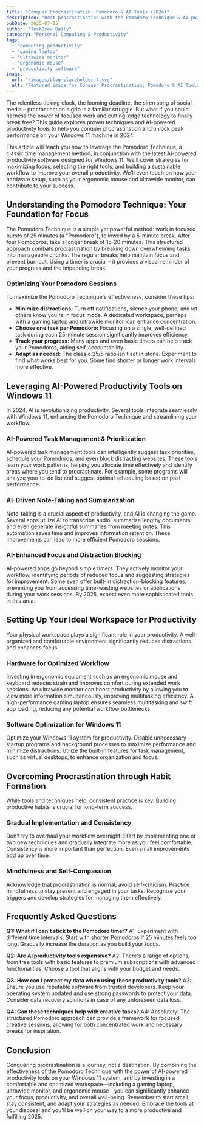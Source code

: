 ```yaml
---
title: "Conquer Procrastination: Pomodoro & AI Tools (2024)"
description: "Beat procrastination with the Pomodoro Technique & AI-powered productivity tools for Windows 11. Boost focus and efficiency. Learn how to maximize your workflow with the best techniques. Read now!"
pubDate: 2025-07-25
author: "TechBrew Daily"
category: "Personal Computing & Productivity"
tags:
  - "computing-productivity"
  - "gaming laptop"
  - "ultrawide monitor"
  - "ergonomic mouse"
  - "productivity software"
image:
  url: "/images/blog-placeholder-4.svg"
  alt: "Featured image for Conquer Procrastination: Pomodoro & AI Tools (2024)"
---
```


The relentless ticking clock, the looming deadline, the siren song of social media – procrastination's grip is a familiar struggle.  But what if you could harness the power of focused work and cutting-edge technology to finally break free? This guide explores proven techniques and AI-powered productivity tools to help you conquer procrastination and unlock peak performance on your Windows 11 machine in 2024.


This article will teach you how to leverage the Pomodoro Technique, a classic time management method, in conjunction with the latest AI-powered productivity software designed for Windows 11. We'll cover strategies for maximizing focus, selecting the right tools, and building a sustainable workflow to improve your overall productivity.  We'll even touch on how your hardware setup, such as your ergonomic mouse and ultrawide monitor, can contribute to your success.


## Understanding the Pomodoro Technique: Your Foundation for Focus

The Pomodoro Technique is a simple yet powerful method: work in focused bursts of 25 minutes (a "Pomodoro"), followed by a 5-minute break. After four Pomodoros, take a longer break of 15-20 minutes.  This structured approach combats procrastination by breaking down overwhelming tasks into manageable chunks.  The regular breaks help maintain focus and prevent burnout.  Using a timer is crucial – it provides a visual reminder of your progress and the impending break.


### Optimizing Your Pomodoro Sessions

To maximize the Pomodoro Technique's effectiveness, consider these tips:

*   **Minimize distractions:** Turn off notifications, silence your phone, and let others know you're in focus mode.  A dedicated workspace, perhaps with a gaming laptop and ultrawide monitor,  can enhance concentration.
*   **Choose one task per Pomodoro:** Focusing on a single, well-defined task during each 25-minute session significantly improves efficiency.
*   **Track your progress:** Many apps and even basic timers can help track your Pomodoros, aiding self-accountability.
*   **Adapt as needed:** The classic 25/5 ratio isn't set in stone. Experiment to find what works best for you.  Some find shorter or longer work intervals more effective.

## Leveraging AI-Powered Productivity Tools on Windows 11

In 2024, AI is revolutionizing productivity. Several tools integrate seamlessly with Windows 11, enhancing the Pomodoro Technique and streamlining your workflow.


### AI-Powered Task Management & Prioritization

AI-powered task management tools can intelligently suggest task priorities, schedule your Pomodoros, and even block distracting websites.  These tools learn your work patterns, helping you allocate time effectively and identify areas where you tend to procrastinate.   For example, some programs will analyze your to-do list and suggest optimal scheduling based on past performance.


### AI-Driven Note-Taking and Summarization

Note-taking is a crucial aspect of productivity, and AI is changing the game. Several apps utilize AI to transcribe audio, summarize lengthy documents, and even generate insightful summaries from meeting notes. This automation saves time and improves information retention.  These improvements can lead to more efficient Pomodoro sessions.


### AI-Enhanced Focus and Distraction Blocking

AI-powered apps go beyond simple timers. They actively monitor your workflow, identifying periods of reduced focus and suggesting strategies for improvement.  Some even offer built-in distraction-blocking features, preventing you from accessing time-wasting websites or applications during your work sessions.  By 2025, expect even more sophisticated tools in this area.


## Setting Up Your Ideal Workspace for Productivity

Your physical workspace plays a significant role in your productivity. A well-organized and comfortable environment significantly reduces distractions and enhances focus.


### Hardware for Optimized Workflow

Investing in ergonomic equipment such as an ergonomic mouse and keyboard reduces strain and improves comfort during extended work sessions.  An ultrawide monitor can boost productivity by allowing you to view more information simultaneously, improving multitasking efficiency.   A high-performance gaming laptop ensures seamless multitasking and swift app loading, reducing any potential workflow bottlenecks.


### Software Optimization for Windows 11

Optimize your Windows 11 system for productivity.  Disable unnecessary startup programs and background processes to maximize performance and minimize distractions.  Utilize the built-in features for task management, such as virtual desktops, to enhance organization and focus.


## Overcoming Procrastination through Habit Formation

While tools and techniques help, consistent practice is key.  Building productive habits is crucial for long-term success.


### Gradual Implementation and Consistency

Don't try to overhaul your workflow overnight.  Start by implementing one or two new techniques and gradually integrate more as you feel comfortable.  Consistency is more important than perfection.  Even small improvements add up over time.


### Mindfulness and Self-Compassion

Acknowledge that procrastination is normal; avoid self-criticism.  Practice mindfulness to stay present and engaged in your tasks.  Recognize your triggers and develop strategies for managing them effectively.


## Frequently Asked Questions

**Q1:  What if I can't stick to the Pomodoro timer?** A1:  Experiment with different time intervals.  Start with shorter Pomodoros if 25 minutes feels too long.  Gradually increase the duration as you build your focus.

**Q2: Are AI productivity tools expensive?** A2:  There's a range of options, from free tools with basic features to premium subscriptions with advanced functionalities. Choose a tool that aligns with your budget and needs.

**Q3:  How can I protect my data when using these productivity tools?** A3: Ensure you use reputable software from trusted developers. Keep your operating system updated and use strong passwords to protect your data.  Consider data recovery solutions in case of any unforeseen data loss.

**Q4:  Can these techniques help with creative tasks?** A4:  Absolutely!  The structured Pomodoro approach can provide a framework for focused creative sessions, allowing for both concentrated work and necessary breaks for inspiration.



## Conclusion

Conquering procrastination is a journey, not a destination. By combining the effectiveness of the Pomodoro Technique with the power of AI-powered productivity tools on your Windows 11 system, and by investing in a comfortable and optimized workspace—including a gaming laptop, ultrawide monitor, and ergonomic mouse—you can significantly enhance your focus, productivity, and overall well-being. Remember to start small, stay consistent, and adapt your strategies as needed.   Embrace the tools at your disposal and you'll be well on your way to a more productive and fulfilling 2025.